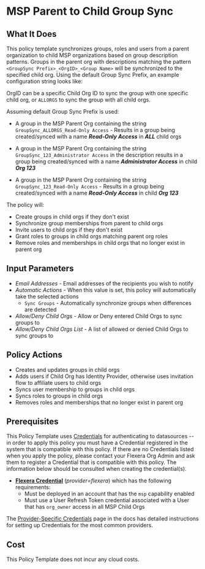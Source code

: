 # MSP Parent to Child Group Sync

## What It Does

This policy template synchronizes groups, roles and users from a parent organization to child MSP organizations based on group description patterns. Groups in the parent org with descriptions matching the pattern `<GroupSync Prefix>_<OrgID>_<Group Name>` will be synchronized to the specified child org.  Using the default Group Sync Prefix, an example configuration string looks like:

OrgID can be a specific Child Org ID to sync the group with one specific child org, or `ALLORGS` to sync the group with all child orgs.

Assuming default Group Sync Prefix is used:
  - A group in the MSP Parent Org containing the string `GroupSync_ALLORGS_Read-Only Access` - Results in a group being created/synced with a name ***Read-Only Access*** in ***ALL*** child orgs

  - A group in the MSP Parent Org containing the string `GroupSync_123_Administrator Access` in the description results in a group being created/synced with a name ***Administrator Access*** in child ***Org 123***

  - A group in the MSP Parent Org containing the string `GroupSync_123_Read-Only Access` - Results in a group being created/synced with a name ***Read-Only Access*** in child ***Org 123***

The policy will:
- Create groups in child orgs if they don't exist
- Synchronize group memberships from parent to child orgs
- Invite users to child orgs if they don't exist
- Grant roles to groups in child orgs matching parent org roles
- Remove roles and memberships in child orgs that no longer exist in parent org

## Input Parameters

- *Email Addresses* - Email addresses of the recipients you wish to notify
- *Automatic Actions* - When this value is set, this policy will automatically take the selected actions
  - `Sync Groups` - Automatically synchronize groups when differences are detected
- *Allow/Deny Child Orgs* - Allow or Deny entered Child Orgs to sync groups to
- *Allow/Deny Child Orgs List* - A list of allowed or denied Child Orgs to sync groups to

## Policy Actions

- Creates and updates groups in child orgs
- Adds users if Child Org has Identity Provider, otherwise uses invitation flow to affiliate users to child orgs
- Syncs user membership to groups in child orgs
- Syncs roles to groups in child orgs
- Removes roles and memberships that no longer exist in parent org

## Prerequisites

This Policy Template uses [Credentials](https://docs.flexera.com/flexera/EN/Automation/ManagingCredentialsExternal.htm) for authenticating to datasources -- in order to apply this policy you must have a Credential registered in the system that is compatible with this policy. If there are no Credentials listed when you apply the policy, please contact your Flexera Org Admin and ask them to register a Credential that is compatible with this policy. The information below should be consulted when creating the credential(s).

- [**Flexera Credential**](https://docs.flexera.com/flexera/EN/Automation/ProviderCredentials.htm) (*provider=flexera*) which has the following requirements:
  - Must be deployed in an account that has the `msp` capability enabled
  - Must use a User Refresh Token credential associated with a User that has `org_owner` access in all MSP Child Orgs

The [Provider-Specific Credentials](https://docs.flexera.com/flexera/EN/Automation/ProviderCredentials.htm) page in the docs has detailed instructions for setting up Credentials for the most common providers.

## Cost

This Policy Template does not incur any cloud costs.

